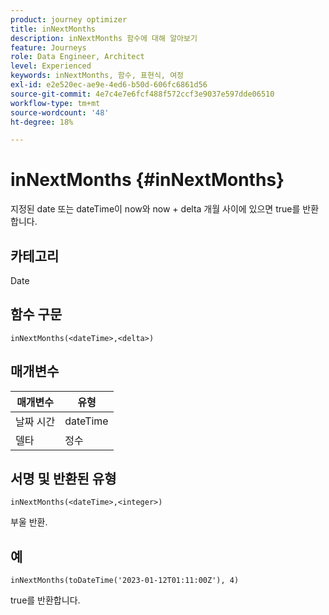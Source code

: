 ```yaml
---
product: journey optimizer
title: inNextMonths
description: inNextMonths 함수에 대해 알아보기
feature: Journeys
role: Data Engineer, Architect
level: Experienced
keywords: inNextMonths, 함수, 표현식, 여정
exl-id: e2e520ec-ae9e-4ed6-b50d-606fc6861d56
source-git-commit: 4e7c4e7e6fcf488f572ccf3e9037e597dde06510
workflow-type: tm+mt
source-wordcount: '48'
ht-degree: 18%

---
```


# inNextMonths {#inNextMonths}

지정된 date 또는 dateTime이 now와 now + delta 개월 사이에 있으면 true를 반환합니다.

## 카테고리

Date

## 함수 구문

`inNextMonths(<dateTime>,<delta>)`

## 매개변수

| 매개변수 | 유형 |
|-----------|------------------|
| 날짜 시간 | dateTime |
| 델타 | 정수 |

## 서명 및 반환된 유형

`inNextMonths(<dateTime>,<integer>)`

부울 반환.

## 예

`inNextMonths(toDateTime('2023-01-12T01:11:00Z'), 4)`

true를 반환합니다.
